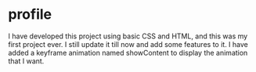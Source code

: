 # profile
I have developed this project using basic CSS and HTML, and this was my first project ever. I still update it till now and add some features to it.
I have added a keyframe animation named showContent to display the animation that I want.
